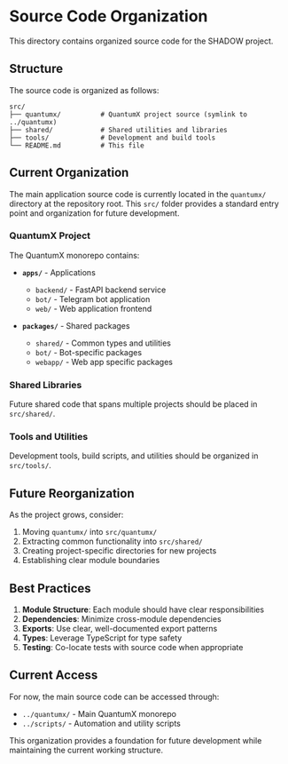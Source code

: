 # Source Code Organization

This directory contains organized source code for the SHADOW project.

## Structure

The source code is organized as follows:

```
src/
├── quantumx/          # QuantumX project source (symlink to ../quantumx)
├── shared/            # Shared utilities and libraries
├── tools/             # Development and build tools
└── README.md          # This file
```

## Current Organization

The main application source code is currently located in the `quantumx/` directory at the repository root. This `src/` folder provides a standard entry point and organization for future development.

### QuantumX Project

The QuantumX monorepo contains:

- **`apps/`** - Applications
  - `backend/` - FastAPI backend service
  - `bot/` - Telegram bot application
  - `web/` - Web application frontend

- **`packages/`** - Shared packages
  - `shared/` - Common types and utilities
  - `bot/` - Bot-specific packages
  - `webapp/` - Web app specific packages

### Shared Libraries

Future shared code that spans multiple projects should be placed in `src/shared/`.

### Tools and Utilities

Development tools, build scripts, and utilities should be organized in `src/tools/`.

## Future Reorganization

As the project grows, consider:

1. Moving `quantumx/` into `src/quantumx/`
2. Extracting common functionality into `src/shared/`
3. Creating project-specific directories for new projects
4. Establishing clear module boundaries

## Best Practices

1. **Module Structure**: Each module should have clear responsibilities
2. **Dependencies**: Minimize cross-module dependencies
3. **Exports**: Use clear, well-documented export patterns
4. **Types**: Leverage TypeScript for type safety
5. **Testing**: Co-locate tests with source code when appropriate

## Current Access

For now, the main source code can be accessed through:
- `../quantumx/` - Main QuantumX monorepo
- `../scripts/` - Automation and utility scripts

This organization provides a foundation for future development while maintaining the current working structure.